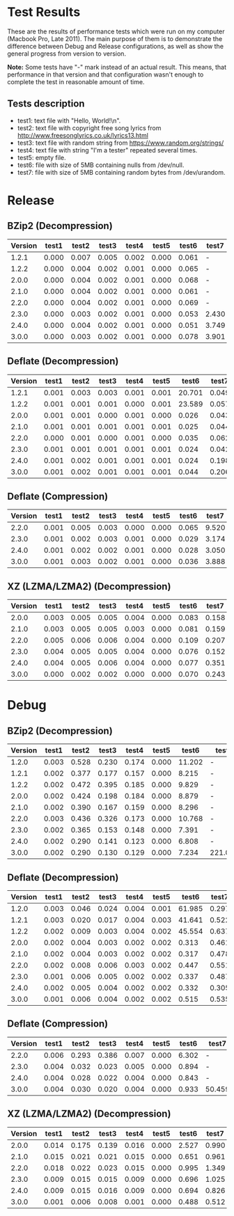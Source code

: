 # Test Results

These are the results of performance tests which were run on my computer (Macbook Pro, Late 2011).
The main purpose of them is to demonstrate the difference between Debug and Release configurations,
as well as show the general progress from version to version.

__Note:__ Some tests have "-" mark instead of an actual result.
This means, that performance in that version and that configuration wasn't enough
to complete the test in reasonable amount of time.

Tests description
---------------------------
- test1: text file with "Hello, World!\n".
- test2: text file with copyright free song lyrics from http://www.freesonglyrics.co.uk/lyrics13.html
- test3: text file with random string from https://www.random.org/strings/
- test4: text file with string "I'm a tester" repeated several times.
- test5: empty file.
- test6: file with size of 5MB containing nulls from /dev/null.
- test7: file with size of 5MB containing random bytes from /dev/urandom.

Release
=================
BZip2 (Decompression)
---------------------------

|Version|test1|test2|test3|test4|test5|test6|test7|
|---|---|---|---|---|---|---|---|
|1.2.1|0.000|0.007|0.005|0.002|0.000|0.061|-|
|1.2.2|0.000|0.004|0.002|0.001|0.000|0.065|-|
|2.0.0|0.000|0.004|0.002|0.001|0.000|0.068|-|
|2.1.0|0.000|0.004|0.002|0.001|0.000|0.061|-|
|2.2.0|0.000|0.004|0.002|0.001|0.000|0.069|-|
|2.3.0|0.000|0.003|0.002|0.001|0.000|0.053|2.430|
|2.4.0|0.000|0.004|0.002|0.001|0.000|0.051|3.749|
|3.0.0|0.000|0.003|0.002|0.001|0.000|0.078|3.901|

Deflate (Decompression)
---------------------------

|Version|test1|test2|test3|test4|test5|test6|test7|
|---|---|---|---|---|---|---|---|
|1.2.1|0.001|0.003|0.003|0.001|0.001|20.701|0.049|
|1.2.2|0.001|0.001|0.001|0.000|0.001|23.589|0.057|
|2.0.0|0.001|0.001|0.000|0.001|0.000|0.026|0.043|
|2.1.0|0.001|0.001|0.001|0.001|0.001|0.025|0.044|
|2.2.0|0.000|0.001|0.000|0.001|0.000|0.035|0.062|
|2.3.0|0.001|0.001|0.001|0.001|0.001|0.024|0.042|
|2.4.0|0.001|0.002|0.001|0.001|0.001|0.024|0.198|
|3.0.0|0.001|0.002|0.001|0.001|0.001|0.044|0.206|

Deflate (Compression)
---------------------------

|Version|test1|test2|test3|test4|test5|test6|test7|
|---|---|---|---|---|---|---|---|
|2.2.0|0.001|0.005|0.003|0.000|0.000|0.065|9.520|
|2.3.0|0.001|0.002|0.003|0.001|0.000|0.029|3.174|
|2.4.0|0.001|0.002|0.002|0.001|0.000|0.028|3.050|
|3.0.0|0.001|0.003|0.002|0.001|0.000|0.036|3.888|

XZ (LZMA/LZMA2) (Decompression)
---------------------------

|Version|test1|test2|test3|test4|test5|test6|test7|
|---|---|---|---|---|---|---|---|
|2.0.0|0.003|0.005|0.005|0.004|0.000|0.083|0.158|
|2.1.0|0.003|0.005|0.005|0.003|0.000|0.081|0.159|
|2.2.0|0.005|0.006|0.006|0.004|0.000|0.109|0.207|
|2.3.0|0.004|0.005|0.005|0.004|0.000|0.076|0.152|
|2.4.0|0.004|0.005|0.006|0.004|0.000|0.077|0.351|
|3.0.0|0.000|0.002|0.002|0.000|0.000|0.070|0.243|

Debug
=================
BZip2 (Decompression)
---------------------------

|Version|test1|test2|test3|test4|test5|test6|test7|
|---|---|---|---|---|---|---|---|
|1.2.0|0.003|0.528|0.230|0.174|0.000|11.202|-|
|1.2.1|0.002|0.377|0.177|0.157|0.000|8.215|-|
|1.2.2|0.002|0.472|0.395|0.185|0.000|9.829|-|
|2.0.0|0.002|0.424|0.198|0.184|0.000|8.879|-|
|2.1.0|0.002|0.390|0.167|0.159|0.000|8.296|-|
|2.2.0|0.003|0.436|0.326|0.173|0.000|10.768|-|
|2.3.0|0.002|0.365|0.153|0.148|0.000|7.391|-|
|2.4.0|0.002|0.290|0.141|0.123|0.000|6.808|-|
|3.0.0|0.002|0.290|0.130|0.129|0.000|7.234|221.061|

Deflate (Decompression)
---------------------------

|Version|test1|test2|test3|test4|test5|test6|test7|
|---|---|---|---|---|---|---|---|
|1.2.0|0.003|0.046|0.024|0.004|0.001|61.985|0.297|
|1.2.1|0.003|0.020|0.017|0.004|0.003|41.641|0.522|
|1.2.2|0.002|0.009|0.003|0.004|0.002|45.554|0.637|
|2.0.0|0.002|0.004|0.003|0.002|0.002|0.313|0.461|
|2.1.0|0.002|0.004|0.003|0.002|0.002|0.317|0.478|
|2.2.0|0.002|0.008|0.006|0.003|0.002|0.447|0.551|
|2.3.0|0.001|0.006|0.005|0.002|0.002|0.337|0.487|
|2.4.0|0.002|0.005|0.004|0.002|0.002|0.332|0.305|
|3.0.0|0.001|0.006|0.004|0.002|0.002|0.515|0.535|

Deflate (Compression)
---------------------------

|Version|test1|test2|test3|test4|test5|test6|test7|
|---|---|---|---|---|---|---|---|
|2.2.0|0.006|0.293|0.386|0.007|0.000|6.302|-|
|2.3.0|0.004|0.032|0.023|0.005|0.000|0.894|-|
|2.4.0|0.004|0.028|0.022|0.004|0.000|0.843|-|
|3.0.0|0.004|0.030|0.020|0.004|0.000|0.933|50.459|

XZ (LZMA/LZMA2) (Decompression)
---------------------------

|Version|test1|test2|test3|test4|test5|test6|test7|
|---|---|---|---|---|---|---|---|
|2.0.0|0.014|0.175|0.139|0.016|0.000|2.527|0.990|
|2.1.0|0.015|0.021|0.021|0.015|0.000|0.651|0.961|
|2.2.0|0.018|0.022|0.023|0.015|0.000|0.995|1.349|
|2.3.0|0.009|0.015|0.015|0.009|0.000|0.696|1.025|
|2.4.0|0.009|0.015|0.016|0.009|0.000|0.694|0.826|
|3.0.0|0.001|0.006|0.008|0.001|0.000|0.488|0.512|
